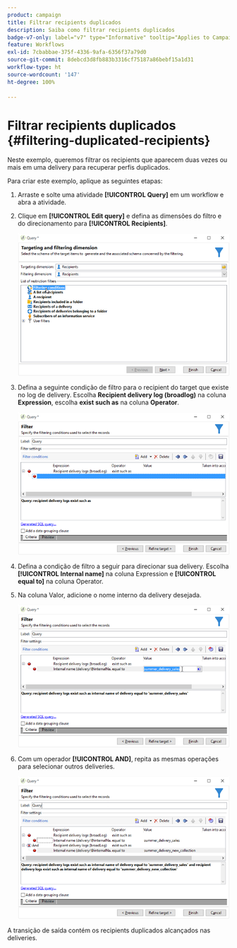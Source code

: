 ```yaml
---
product: campaign
title: Filtrar recipients duplicados
description: Saiba como filtrar recipients duplicados
badge-v7-only: label="v7" type="Informative" tooltip="Applies to Campaign Classic v7 only"
feature: Workflows
exl-id: 7cbabbae-375f-4336-9afa-6356f37a79d0
source-git-commit: 8debcd3d8fb883b3316cf75187a86bebf15a1d31
workflow-type: ht
source-wordcount: '147'
ht-degree: 100%

---
```


# Filtrar recipients duplicados {#filtering-duplicated-recipients}



Neste exemplo, queremos filtrar os recipients que aparecem duas vezes ou mais em uma delivery para recuperar perfis duplicados.

Para criar este exemplo, aplique as seguintes etapas:

1. Arraste e solte uma atividade **[!UICONTROL Query]** em um workflow e abra a atividade.
1. Clique em **[!UICONTROL Edit query]** e defina as dimensões do filtro e do direcionamento para **[!UICONTROL Recipients]**.

   ![](assets/query_recipients_1.png)

1. Defina a seguinte condição de filtro para o recipient do target que existe no log de delivery. Escolha **Recipient delivery log (broadlog)** na coluna **Expression**, escolha **exist such as** na coluna **Operator**.

   ![](assets/query_recipients_2.png)

1. Defina a condição de filtro a seguir para direcionar sua delivery. Escolha **[!UICONTROL Internal name]** na coluna Expression e **[!UICONTROL equal to]** na coluna Operator.
1. Na coluna Valor, adicione o nome interno da delivery desejada.

   ![](assets/query_recipients_3.png)

1. Com um operador **[!UICONTROL AND]**, repita as mesmas operações para selecionar outros deliveries.

   ![](assets/query_recipients_4.png)

A transição de saída contém os recipients duplicados alcançados nas deliveries.
